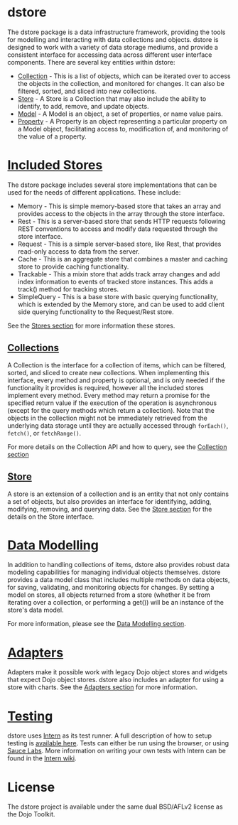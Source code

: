 dstore
======

The dstore package is a data infrastructure framework, providing the tools for modelling and interacting with data collections and objects. dstore is designed to work with a variety of data storage mediums, and provide a consistent interface for accessing data across different user interface components. There are several key entities within dstore:

* [Collection](./docs/Collection.md) - This is a list of objects, which can be iterated over to access the objects in the collection, and monitored for changes. It can also be filtered, sorted, and sliced into new collections.
* [Store](./docs/Store.md) - A Store is a Collection that may also include the ability to identify, to add, remove, and update objects.
* [Model](./docs/DataModelling.md) - A Model is an object, a set of properties, or name value pairs.
* [Property](./docs/DataModelling.md) - A Property is an object representing a particular property on a Model object, facilitating access to, modification of, and monitoring of the value of a property.

# [Included Stores](./docs/Stores.md)

The dstore package includes several store implementations that can be used for the needs of different applications. These include:

* Memory - This is simple memory-based store that takes an array and provides access to the objects in the array through the store interface.
* Rest - This is a server-based store that sends HTTP requests following REST conventions to access and modify data requested through the store interface.
* Request - This is a simple server-based store, like Rest, that provides read-only access to data from the server.
* Cache - This is an aggregate store that combines a master and caching store to provide caching functionality.
* Trackable - This a mixin store that adds track array changes and add index information to events of tracked store instances. This adds a track() method for tracking stores.
* SimpleQuery - This is a base store with basic querying functionality, which is extended by the Memory store, and can be used to add client side querying functionality to the Request/Rest store.

See the [Stores section](./docs/Stores.md) for more information these stores.

## [Collections](./docs/Collection.md)

A Collection is the interface for a collection of items, which can be filtered, sorted, and sliced to create new collections. When implementing this interface, every method and property is optional, and is only needed if the functionality it provides is required, however all the included stores implement every method. Every method may return a promise for the specified return value if the execution of the operation is asynchronous (except for the query methods which return a collection). Note that the objects in the collection might not be immediately retrieved from the underlying data storage until they are actually accessed through `forEach()`, `fetch()`, or `fetchRange()`.

For more details on the Collection API and how to query, see the [Collection section](./docs/Collection.md)

## [Store](./docs/Store.md)

A store is an extension of a collection and is an entity that not only contains a set of objects, but also provides an interface for identifying, adding, modifying, removing, and querying data. See the [Store section](./docs/Store.md) for the details on the Store interface.

# [Data Modelling](./docs/DataModelling.md)

In addition to handling collections of items, dstore also provides robust data modeling capabilities for managing individual objects themselves. dstore provides a data model class that includes multiple methods on data objects, for saving, validating, and monitoring objects for changes. By setting a model on stores, all objects returned from a store (whether it be from iterating over a collection, or performing a get()) will be an instance of the store's data model.

For more information, please see the [Data Modelling section](./docs/DataModelling.md).

# [Adapters](./docs/Adapters.md)

Adapters make it possible work with legacy Dojo object stores and widgets that expect Dojo object stores. dstore also includes an adapter for using a store with charts. See the [Adapters section](./docs/Adapters.md) for more information.

# [Testing](./docs/Testing.md)

dstore uses [Intern](http://theintern.io/) as its test runner. A full description
of how to setup testing is [available here](./docs/Testing.md). Tests can
either be run using the browser, or using [Sauce Labs](https://saucelabs.com/).
More information on writing your own tests with Intern can be found in the
[Intern wiki](https://github.com/theintern/intern/wiki). 

# License

The dstore project is available under the same dual BSD/AFLv2 license as the Dojo Toolkit.